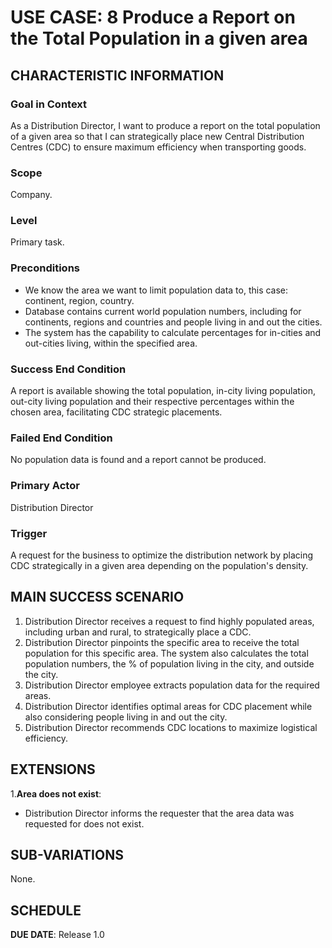 # USE CASE: 8 Produce a Report on the Total Population in a given area

## CHARACTERISTIC INFORMATION

### Goal in Context

As a Distribution Director, I want to produce a report on the total population of a given area so that I can strategically place new Central Distribution Centres (CDC) to ensure maximum efficiency when transporting goods.

### Scope

Company.

### Level

Primary task.

### Preconditions

- We know the area we want to limit population data to, this case:  continent, region, country. 
- Database contains current world population numbers, including for continents, regions and countries and people living in and out the cities. 
- The system has the capability to calculate percentages for in-cities and out-cities living, within the specified area.

### Success End Condition

A report is available showing the total population, in-city living population, out-city living population and their respective percentages within the chosen area, facilitating CDC strategic placements. 

### Failed End Condition

No population data is found and a report cannot be produced.

### Primary Actor

Distribution Director

### Trigger

A request for the business to optimize the distribution network by placing CDC strategically in a given area depending on the population's density. 

## MAIN SUCCESS SCENARIO

1. Distribution Director receives a request to find highly populated areas, including urban and rural, to strategically place a CDC. 
2. Distribution Director pinpoints the specific area to receive the total population for this specific area. The system also calculates the total population numbers, the % of population living in the city, and outside the city. 
3. Distribution Director employee extracts population data for the required areas.
4. Distribution Director identifies optimal areas for CDC placement while also considering people living in and out the city. 
5. Distribution Director recommends CDC locations to maximize logistical efficiency.

## EXTENSIONS

1.**Area does not exist**:
  - Distribution Director informs the requester that the area data was requested for does not exist.

## SUB-VARIATIONS

None.

## SCHEDULE

**DUE DATE**: Release 1.0